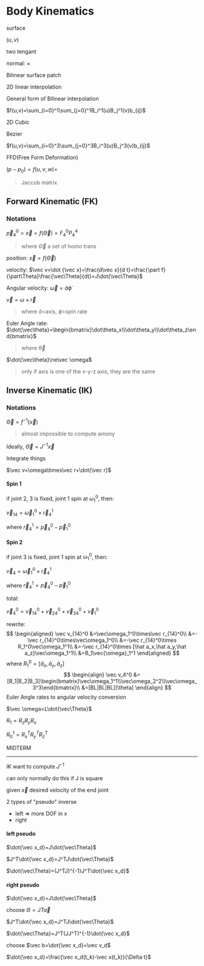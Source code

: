 # Body Kinematics

surface

$(u,v)$

two tengant

normal: $\times$

Bilinear surface patch

2D linear interpolation

General form of Bilinear interpolation

$f(u,v)=\sum_{i=0}^1\sum_{j=0}^1B_i^1(u)B_j^1(v)b_{ij}$

2D Cubic

Bezier



$f(u,v)=\sum_{i=0}^3\sum_{j=0}^3B_i^3(u)B_j^3(v)b_{ij}$

FFD(Free Form Deformation)

$(p-p_0)=f(u,v,w)=$



> Jaccob matrix

## Forward Kinematic (FK) 

### Notations

$\vec p_4^0=\vec x=f(\vec\Theta)=F_4^0P_4^4$

> where $\vec\Theta$ a set of homo trans

position: $\vec x=f(\vec\Theta)$

velocity: $\vec v=\dot {\vec x}=\frac{d\vec x}{d t}=\frac{\part f}{\part\Theta}\frac{\vec\Theta}{dt}=J\dot{\vec\Theta}$

Angular velocity: $\vec \omega=\hat a\dot\phi$

$\vec v=\omega\times\vec r$

> where $\hat a$=axis, $\dot\phi$=spin rate

Euler Angle rate: $\dot{\vec\theta}=\begin{bmatrix}\dot\theta_x\\\dot\theta_y\\\dot\theta_z\end{bmatrix}$

> where $\vec\theta$

$\dot{\vec\theta}\ne\vec \omega$

> only if axis is one of the x-y-z axis, they are the same

## Inverse Kinematic (IK)

### Notations

$\vec\Theta=f^{-1}(\vec x)$

> almost impossible to compute amony

Ideally, $\vec\Theta=J^{-1}\vec x$

Integrate things

$\vec v=\omega\times\vec r+\dot{\vec r}$

#### Spin 1

if joint 2, 3 is fixed, joint 1 spin at $\omega_1^0$, then:

$\vec v_{14}=\vec \omega_1^0\times\vec r_4^1$

where $\vec r_4^1=\vec p_4^0-\vec p_1^0$

#### Spin 2

if joint 3 is fixed, joint 1 spin at $\omega_1^0$, then:

$\vec v_4=\vec \omega_1^0\times\vec r_4^1$

where $\vec r_4^1=\vec p_4^0-\vec p_1^0$

total:

$\vec v_4^0=\vec v_{14}^0+\vec v_{24}^0+\vec v_{34}^0+\vec v_1^0$

rewrite:
$$
\begin{aligned}
\vec v_{14}^0
&=\vec\omega_1^0\times\vec r_{14}^0\\
&=-\vec r_{14}^0\times\vec\omega_1^0\\
&=-\vec r_{14}^0\times R_1^0\vec\omega_1^1\\
&=-\vec r_{14}^0\times [\hat a_x,\hat a_y,\hat a_z]\vec\omega_1^1\\
&=B_1\vec{\omega}_1^1
\end{aligned}
$$
where $R_1^0=[\hat a_x,\hat a_y,\hat a_z]$
$$
\begin{align}
\vec v_4^0
&=[B_1|B_2|B_3]\begin{bmatrix}\vec\omega_1^1\\\vec\omega_2^2\\\vec\omega_3^3\end{bmatrix}\\
&=[BL|BL|BL][\theta]
\end{align}
$$
Euler Angle rates to angular velocity conversion

$\vec \omega=L\dot{\vec\Theta}$

$R_1=R_z R_yR_x$

$R_0^1=R_x^TR_y^TR_z^T$

MIDTERM

---

IK want to compute $J^{-1}$

can only normally do this if J is square



given $\vec x$ desired velocity of the end joint

2 types of "pseudo" inverse

- left => more DOF in x 
- right

#### left pseudo

$\dot{\vec x_d}=J\dot{\vec\Theta}$

$J^T\dot{\vec x_d}=J^TJ\dot{\vec\Theta}$

$\dot{\vec\Theta}=(J^TJ)^{-1}J^T\dot{\vec x_d}$

#### right pseudo

$\dot{\vec x_d}=J\dot{\vec\Theta}$

choose $\Theta=JT\vec a$

$J^T\dot{\vec x_d}=J^TJ\dot{\vec\Theta}$

$\dot{\vec\Theta}=J^T(JJ^T)^{-1}\dot{\vec x_d}$

choose $\vec b=\dot{\vec x_d}=\vec v_d$

$\dot{\vec x_d}=\frac{\vec x_d(t_k)-\vec x(t_k)}{\Delta t}$

